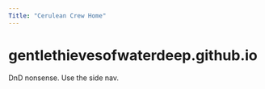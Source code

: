 ```yaml
---
Title: "Cerulean Crew Home"
---
```


# gentlethievesofwaterdeep.github.io

DnD nonsense. Use the side nav.
